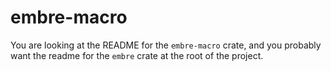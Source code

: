 # embre-macro
You are looking at the README for the `embre-macro` crate, and you probably want the readme for the `embre` crate at the root of the project.  
